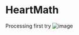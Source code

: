 # HeartMath
Processing first try
![image](https://user-images.githubusercontent.com/37839328/131799185-738f6e48-4d06-48b5-a0a8-fc37cd5bb511.png)
